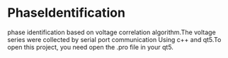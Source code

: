 # PhaseIdentification
phase identification based on voltage correlation algorithm.The voltage series were collected by serial port communication 
Using c++ and qt5.To open this project, you need open the .pro file in your qt5.
